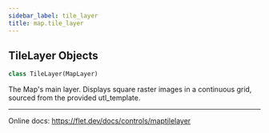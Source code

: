 ```yaml
---
sidebar_label: tile_layer
title: map.tile_layer
---
```


## TileLayer Objects

```python
class TileLayer(MapLayer)
```

The Map&#x27;s main layer.
Displays square raster images in a continuous grid, sourced from the provided utl_template.

-----

Online docs: https://flet.dev/docs/controls/maptilelayer

